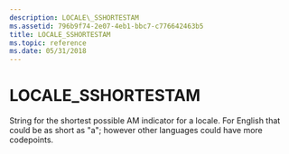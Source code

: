 ```yaml
---
description: LOCALE\_SSHORTESTAM
ms.assetid: 796b9f74-2e07-4eb1-bbc7-c776642463b5
title: LOCALE_SSHORTESTAM
ms.topic: reference
ms.date: 05/31/2018
---
```


# LOCALE\_SSHORTESTAM

String for the shortest possible AM indicator for a locale. For English that could be as short as "a"; however other languages could have more codepoints.

 

 



